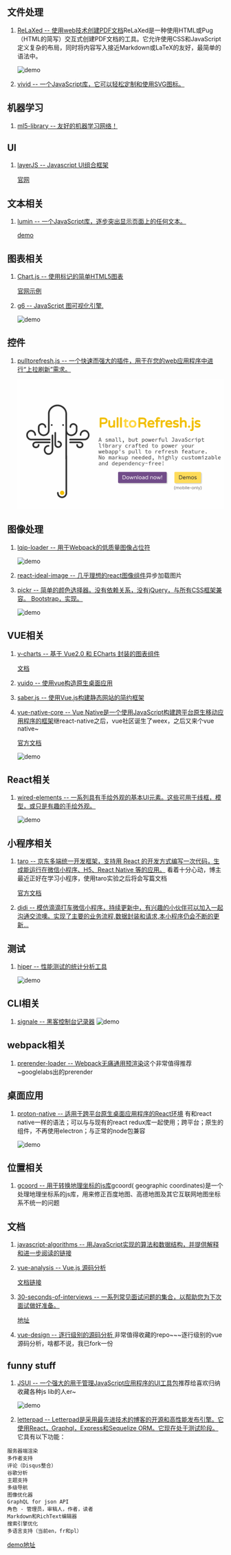 ## 文件处理
1. [ReLaXed -- 使用web技术创建PDF文档](https://github.com/RelaxedJS/ReLaXed)ReLaXed是一种使用HTML或Pug（HTML的简写）交互式创建PDF文档的工具。它允许使用CSS和JavaScript定义复杂的布局，同时将内容写入接近Markdown或LaTeX的友好，最简单的语法中。
    
    ![demo](https://camo.githubusercontent.com/be077d7379399961977b45a802b675f5c18f170a/68747470733a2f2f692e696d6775722e636f6d2f344e34665359592e676966)
2. [vivid -- 一个JavaScript库，它可以轻松定制和使用SVG图标。](https://github.com/webkul/vivid)
## 机器学习
1. [ml5-library -- 友好的机器学习网络！](https://github.com/ml5js/ml5-library)
## UI
1. [layerJS -- Javascript UI组合框架](https://github.com/layerJS/layerJS)
    
    [官网](https://layerjs.org/)
## 文本相关
1. [lumin -- 一个JavaScript库，逐步突出显示页面上的任何文本。](https://github.com/pshihn/lumin)

    [demo](https://camo.githubusercontent.com/a536b2095ed53b00ac4edb357bb98bd42a0c9144/68747470733a2f2f6c756d696e2e726f636b732f696d616765732f686967686c696768742e676966)
## 图表相关
1. [Chart.js -- 使用<canvas>标记的简单HTML5图表](https://github.com/chartjs/Chart.js) 

    [官网示例](http://www.chartjs.org/)
2. [g6 -- JavaScript 图可视化引擎.](https://github.com/antvis/g6/blob/master/README-zh_CN.md)

    ![demo](https://camo.githubusercontent.com/20982b9b9043c92c8bbe337ae4d47d684d63d2c1/68747470733a2f2f67772e616c697061796f626a656374732e636f6d2f7a6f732f726d73706f7274616c2f6e7a6d79634265776a66784b4462657054446c542e676966)
## 控件
1. [pulltorefresh.js -- 一个快速而强大的插件，用于在您的web应用程序中进行“上拉刷新”需求。](https://github.com/BoxFactura/pulltorefresh.js)

    ![demo](https://github.com/BoxFactura/pulltorefresh.js/raw/master/img/pulltorefresh.gif)
## 图像处理
1. [lqip-loader -- 用于Webpack的低质量图像占位符](https://github.com/zouhir/lqip-loader)

    ![demo](https://user-images.githubusercontent.com/5052316/31105257-7986782c-a82e-11e7-972b-cabcf97f13c0.png)
2. [react-ideal-image -- 几乎理想的react图像组件](https://github.com/stereobooster/react-ideal-image)异步加载图片
3. [pickr -- 简单的颜色选择器。没有依赖关系，没有jQuery，与所有CSS框架兼容。 Bootstrap，实现。](https://github.com/Simonwep/pickr)

    ![demo](https://github.com/Simonwep/pickr/raw/master/gh-page/pickr.apng)
## VUE相关
1. [v-charts -- 基于 Vue2.0 和 ECharts 封装的图表组件](https://github.com/ElemeFE/v-charts)    
    
    [文档](https://v-charts.js.org/#/)
2. [vuido -- 使用vue构造原生桌面应用](https://github.com/mimecorg/vuido)
3. [saber.js -- 使用Vue.js构建静态网站的简约框架](https://github.com/egoist/saber.js)
4. [vue-native-core -- Vue Native是一个使用JavaScript构建跨平台原生移动应用程序的框架](https://github.com/GeekyAnts/vue-native-core)继react-native之后，vue社区诞生了weex，之后又来个vue native~

    [官方文档](https://vue-native.io/)
    
    ![demo](https://vue-native.io/images/landing.png)
## React相关
1. [wired-elements -- 一系列具有手绘外观的基本UI元素。这些可用于线框，模型，或只是有趣的手绘外观。](https://github.com/wiredjs/wired-elements)

    ![demo](https://camo.githubusercontent.com/d06779580c38ad9fc939c7599f4623598a5e6b98/68747470733a2f2f692e696d6775722e636f6d2f717474506c6c672e706e67)
## 小程序相关
1. [taro -- 京东多端统一开发框架，支持用 React 的开发方式编写一次代码，生成能运行在微信小程序、H5、React Native 等的应用。](https://github.com/NervJS/taro) 看着十分心动，博主最近正好在学习小程序，使用taro实验之后将会写篇文档

    [官方文档](https://taro.aotu.io/)
2. [didi -- 模仿滴滴打车微信小程序，持续更新中，有兴趣的小伙伴可以加入一起沟通交流噢。实现了主要的业务流程,数据封装和请求,本小程序仍会不断的更新...](https://github.com/WsmDyj/didi)
## 测试
1. [hiper -- 性能测试的统计分析工具](https://github.com/pod4g/hiper)

    ![demo](https://camo.githubusercontent.com/247e9ab7a110bfa09c5133f7503f967995b5411d/687474703a2f2f377874396e382e636f6d322e7a302e676c622e636c6f7564646e2e636f6d2f6869706572392e706e67)
## CLI相关
1. [signale -- 黑客控制台记录器](https://github.com/klauscfhq/signale)
    ![demo](https://camo.githubusercontent.com/dd0ad939bce8e21b2f9afbf0db794a0de7422c5f/68747470733a2f2f63646e2e7261776769742e636f6d2f6b6c617573636668712f7369676e616c652f32643862636666382f6d656469612f6865616465722e706e67)
## webpack相关
1. [prerender-loader -- Webpack无痛通用预渲染](https://github.com/GoogleChromeLabs/prerender-loader)这个非常值得推荐~googlelabs出的prerender
## 桌面应用
1. [proton-native -- 适用于跨平台原生桌面应用程序的React环境](https://github.com/kusti8/proton-native)
    有和react native一样的语法；可以与与现有的react redux库一起使用；跨平台；原生的组件，不再使用electron；与正常的node包兼容
        
    ![demo](https://camo.githubusercontent.com/2f4f5eb65093cc4af2d265dfeb9afceef7452575/687474703a2f2f70726f746f6e6e61746976652d616635312e6b7863646e2e636f6d2f696d616765732f77696e646f77735f6578616d706c652e706e67)
## 位置相关
1. [gcoord -- 用于转换地理坐标的js库](https://github.com/hujiulong/gcoord)gcoord( geographic coordinates)是一个处理地理坐标系的js库，用来修正百度地图、高德地图及其它互联网地图坐标系不统一的问题
## 文档
1. [javascript-algorithms -- 用JavaScript实现的算法和数据结构，并提供解释和进一步阅读的链接](https://github.com/trekhleb/javascript-algorithms)
2. [vue-analysis -- Vue.js 源码分析 ](https://github.com/ustbhuangyi/vue-analysis)

    [文档链接](https://ustbhuangyi.github.io/vue-analysis/doc/)
3. [30-seconds-of-interviews -- 一系列常见面试问题的集合，以帮助您为下次面试做好准备。](https://github.com/fejes713/30-seconds-of-interviews)

    [地址](https://github.com/fejes713/30-seconds-of-interviews)
4. [vue-design -- 逐行级别的源码分析 ](https://github.com/HcySunYang/vue-design)非常值得收藏的repo~~~逐行级别的vue源码分析，啥都不说，我已fork一份
## funny stuff
1. [JSUI -- 一个强大的用于管理JavaScript应用程序的UI工具包](https://github.com/kitze/JSUI)推荐给喜欢归纳收藏各种js lib的人er~

    ![demo](https://camo.githubusercontent.com/a1dc84035e85ceda7bec11bc14a5d95c72846c7e/68747470733a2f2f692e696d6775722e636f6d2f587759583845452e676966)
2. [letterpad -- Letterpad是采用最先进技术的博客的开源和高性能发布引擎。它使用React，Graphql，Express和Sequelize ORM。它现在处于测试阶段。](https://github.com/letterpad/letterpad)
它具有以下功能：
```
服务器端渲染
多作者支持
评论（Disqus整合）
谷歌分析
主题支持
多级导航
图像优化器
GraphQL for json API
角色 - 管理员，审稿人，作者，读者
Markdown和RichText编辑器
搜索引擎优化
多语言支持（当前en，fr和pl）
```

[demo地址](https://letterpad.app/demo/)